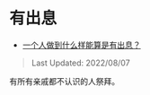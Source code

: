# 有出息

- [一个人做到什么样能算是有出息？](https://www.zhihu.com/question/40556138/answer/2614232643)

>Last Updated: 2022/08/07

有所有亲戚都不认识的人祭拜。
